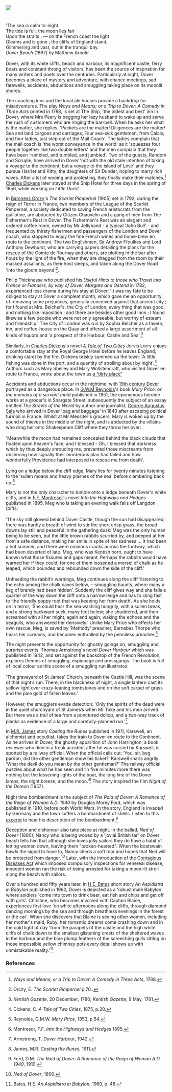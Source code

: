 <a href="https://www.kent-maps.online"><img src="https://kent-map.github.io/mdpress/juncture/ve-button.png"></a>
<param ve-config title="Dover at Night" author="Michelle Crowther" layout="vtl" 
banner="https://upload.wikimedia.org/wikipedia/commons/7/7f/Plan_of_Dover_and_of_Dover_Castle_and_Archclift_Fort_%281756%29.jpg">

<param title="Dover" eid="Q179224">

<param ve-map center="Q179224" zoom="15">

<!-- Historical map layers --> 
<param ve-map-layer active allmaps allmaps-id="d93beb8a7cb608af" title="Kent Ordnance Survey 1860">


#

'The sea is calm to-night.    
The tide is full, the moon lies fair   
Upon the straits ; — on the French coast the light    
Gleams and is gone ; the cliffs of England stand,    
Glimmering and vast, out in the tranquil bay.    
_Dover Beach_ (1867) by Matthew Arnold
<br><br>
Dover, with its white cliffs, beach and harbour, its magnificent castle, ferry boats and constant throng of visitors, has been the source of inspiration for many writers and poets over the centuries. Particularly at night, Dover becomes a place of mystery and adventure, with chance meetings, sad farewells, accidents, abductions and smuggling taking place on its moonlit shores.
<param ve-image url="https://upload.wikimedia.org/wikipedia/commons/6/6b/Anonymous_-_The_Beach_at_Dover_-_B1977.14.1638_-_Yale_Center_for_British_Art.jpg" label="The Beach at Dover" attribution="Yale Center for British Art">

The coaching inns and the local ale houses provide a backdrop for misadventures. The play _Ways and Means; or a Trip to Dover: A Comedy in Three Acts_ printed in 1788, is set at The Ship, 'the oldest and best' inn in Dover,  where Mrs Peery is begging her lazy husband to wake up and serve the rush of customers who are ringing the bar-bell. When he asks her what is the matter, she replies: 'Packets are the matter! Diligences are the matter! Sea and land cargoes and carriages, Four sea-sick gentlemen, from Calais; and four ladies, just step out of the Mail Coach'. The ladies complain that the mail coach is 'the worst conveyance in the world' as it 'squeezes four people together like two double letters' and the men complain that they have been 'rumbled,  and tumbled, and jumbled'. Two of the guests, Random and Scruple, have arrived in Dover 'not with the old stale intention of taking a voyage to the continent; but a voyage to the island of Love' and they pursue Harriet and Kitty, the daughters of Sir Dunder, hoping to marry rich wives. After a lot of wooing and protesting, they finally make their matches.[^ref1] [Charles Dickens](/dickens/dickens-dover/) later stayed at the Ship Hotel for three days in the spring of 1856, while working on _Little Dorrit._ 
<param ve-image url="https://upload.wikimedia.org/wikipedia/commons/c/cb/Landing_at_Dover_from_the_Steam_Packet_RMG_BHC1791.tiff" label="Landing at Dover from the Steam Packet" attribution="Michael William Sharp, Public domain, via Wikimedia Commons">

In [Baroness Orczy](/20c/20c-orczy-biography)'s _The Scarlet Pimpernel_ (1905) set in 1792, during the reign of Terror in France, two members of the League of the Scarlet Pimpernel, a society dedicated to saving French aristocrats from the guillotine, are abducted by Citizen Chauvelin and a gang of men from The Fisherman's Rest in Dover. The Fishermen's Rest was an elegant and ordered coffee room, owned by Mr Jellyband - a typical 'John Bull' - and frequented by thirsty fishermen and passengers of the London and Dover coach, who stopped to enjoy the fine French wines and home-brew en route to the continent. The two Englishmen, Sir Andrew Ffoulkes and Lord Anthony Dewhurst, who are carrying papers detailing the plans for the rescue of the Comte de Tournay and others, are plotting in the bar after hours by the light of the fire, when they are dragged from the room by their masked assailants, as their host sleeps, and taken along the Dover Road 'into the gloom beyond'[^ref2].

Philip Thicknesse who published his _Useful Hints to those who Travel into France or Flanders, by way of Dover, Margate and Ostend_ in 1782, experienced less drama during his stay at Dover: 'It was my fate to be obliged to stay at Dover a compleat month, which gave me an opportunity of removing some prejudices, generally conceived against that ancient city ; for I found at Mrs. Belcher's, the City of London, every thing that was good, and nothing like imposition ; and there are besides other good inns ; I found likewise a few people who were not only agreeable, but worthy of esteem and friendship.' The City of London was run by Sophia Belcher as a tavern, inn, and coffee-house on the Quay and offered a large assortment of all kinds of liquors and 'a prospect of the Harbour, Castle and Sea'.[^ref3]
<br><br>
Similarly, in [Charles Dickens](/dickens/dickens-dover/)'s novel [_A Tale of Two Cities_](/dickens/tale-two-cities/) Jervis Lorry enjoys a comfortable stay at the Royal George Hotel before he leaves England, drinking claret by the fire.  Dickens briskly summed up the town: 'A little fishing was done in the port, and a quantity of strolling about by night'.[^ref4] Authors such as Mary Shelley and Mary Wollstencraft, who visited Dover en route to France, wrote about the town as  [a “dirty place”](https://youtu.be/rL6fogIuRVQ?si=CHbNLTLy_eVMMfCD) 
<param ve-image url="https://upload.wikimedia.org/wikipedia/commons/4/46/Thomas_Girtin_-_Dover_-_Google_Art_Project.jpg" label="Dover c. late 18th century" attribution="Thomas Girtin, Public domain, via Wikimedia Commons">
<param ve-image url="https://upload.wikimedia.org/wikipedia/commons/c/cb/View_of_Dover%2C_with_fishing_vessels_RMG_PU8795.jpg" label="View of Dover with fishing vessels c.1800" attribution="Nicholas Pocock, Public domain, via Wikimedia Commons">

Accidents and abductions occur in the nightime, with [19th century Dover](/19c/19c-dover/) portrayed as a dangerous place. In [G.W.M Reynolds](/19c/19c-reynoldsgwm-biography)'s book _Mary Price: or the memoirs of a servant maid_ published in 1851, the eponymous heroine works at a grocer's in Snargate Street, subsequently the subject of an essay entitled _The Streets of the World_ by author and journalist, [George Augustus Sala](/19c/19c-sala-biography) who  arrived in Dover 'bag and baggage' in 1840 after escaping political turmoil in France. Whilst at Mr Messiter's grocers, Mary is woken up by the sound of thieves in the middle of the night, and is abducted by the villains who drag her onto Shakespeare Cliff where they throw her over:
<br><br>
'Meanwhile the moon had remained concealed behind the black clouds that floated upon heaven's face; and I blessed - Oh, I blessed that darkness which by thus deeply shrouding me, prevented those miscreants from observing how signally their murderous plan had failed and how wonderfully Providence had interposed to rescue me from death'.
<br><br>
Lying on a ledge below the cliff edge, Mary lies for twenty minutes listening to the 'sullen moans and heavy plashes of the sea' before clambering back up.[^ref5] 
<param ve-image url="https://upload.wikimedia.org/wikipedia/commons/7/79/Anon_-_Coastal_Landscape_near_Dover_-_12018.jpg" label="Coastal Landscape near Dover, Anonymous, Public domain, via Wikimedia Commons">

Mary is not the only character to tumble onto a ledge beneath Dover's white cliffs, and in [F.F. Montresor](/19c/19c-montresor-biography)'s novel _Into the Highways and Hedges_ published in 1895, Meg who is taking an evening walk falls off Langdon Cliffs: 
<br><br>
‘The sky still glowed behind Dover Castle, though the sun had disappeared; there was hardly a breath of wind to stir the short crisp grass, the broad downs lay still and peaceful in the gathering dusk: Meg was the only human being to be seen, but the little brown rabbits scurried by, and peeped at her from a safe distance, making her smile in spite of her sadness ... It had been a hot summer, and there were ominous cracks across the footway, which had been deserted of late. Meg, who was Kentish born, ought to have known what those fissures and gaps meant. Perhaps the rabbits would have warned her if they could; for one of them loosened a morsel of chalk as he leaped, which bounded and rebounded down the side of the cliff.'
<br><br>
Unheeding the rabbit’s warnings, Meg continues along the cliff ‘listening to the echo among the chalk caves below, —smuggling haunts, where many a keg of brandy had been hidden’. Suddenly the cliff gives way and she falls a quarter of the way down the cliff onto a narrow ledge and has to cling fast to ‘the friendly poppy root that was keeping her from death’. As she holds on in terror, ‘She could hear the sea washing hungrily, with a sullen break, and a strong backward suck, many feet below; she shuddered, and then screamed with all her might, again and again, waking the echoes and the seagulls, who answered her derisively.’ Unlike Mary Price who effects her own rescue, Meg, is saved by 'Methody' preacher, Barnabas Thorpe who hears her screams, and becomes enthralled by the penniless preacher.[^ref6] 

The night presents the opportunity for ghostly goings on, smuggling and surprise events. Thomas Armstrong's novel _Dover Harbour_ which was published in 1942, and set against the backdrop of the French Revolution, explores themes of smuggling, espionage and pressgangs. The book is full of local colour as this scene of a smuggling run illustrates: 
<br><br>
'The graveyard of St James’ Church, beneath the Castle Hill, was the scene of that night’s run. There, in the blackness of night, a single lantern cast its yellow light over crazy-leaning tombstones and on the soft carpet of grass and the pale gold of fallen leaves.'
<br><br>
However, the smugglers evade detection: 'Only the spirits of the dead were in the quiet churchyard of St James’s when Mr Toke and his men arrived. But there was a trail of tea from a punctured dollop, and a two-way track of planks as evidence of a large and carefully-planned run.'[^ref7]
<param ve-image url="https://upload.wikimedia.org/wikipedia/commons/8/85/St_james_dover.jpg" label="St James, Dover" attribution="Geni, CC BY-SA 4.0, via Wikimedia Commons">

In [M.R. James](/20c/20c-jamesmr-biography/) story _Casting the Runes_ published in 1911, Karswell, an alchemist and occultist, takes the train to Dover en route to the Continent. As he arrives in Dover, the ghostly apparition of John Harrington, a book reviewer who died in a freak accident after he was cursed by Karswell, is spotted by a railway official. When the official calls out: ‘You, sir, beg pardon, did the other gentleman show his ticket?’ Karswell snarls angrily: ‘What the devil do you mean by the other gentleman?’ The railway official puzzles about what he has seen and ‘In five minutes more there was nothing but the lessening lights of the boat, the long line of the Dover lamps, the night breeze, and the moon.’[^ref8] The story inspired the film _Night of the Demon_ (1957).
<br><br>
Night time bombardment is the subject of _The Raid of Dover: A Romance of the Reign of Woman A.D. 1940_ by Douglas Morey Ford, which was published in 1910, before both World Wars. In the story, England is invaded by Germany and the town suffers a bombardment of shells. Listen to this [excerpt](https://blogs.canterbury.ac.uk/library/wp-content/uploads/sites/638/2023/09/Dover.mp3) to hear his description of the bombardment.[^ref9] 

Deception and dishonour also take place at night. In the ballad, _Ned of Dover_ (1800), Nancy who is being wooed by a 'jovial British tar' on Dover beach tells him that although she loves jolly sailors they do have a habit of letting women down, leaving them "broken-hearted". When the boatswain bawls the signal to hove to, Nancy sheds a soft tear and hopes that Ned will be protected from danger.[^ref10] Later, with the introduction of the [Contagious Diseases Act](/19c/19c-contagious-diseases/) which imposed compulsory inspections for venereal disease, innocent women ran the risk of being arrested for taking a moon-lit stroll along the beach with sailors.
<param ve-image url="https://upload.wikimedia.org/wikipedia/commons/f/ff/A_drunken_man_surrounded_by_women_in_a_dingy_alehouse._Litho_Wellcome_V0019393.jpg" label="A drunken man surrounded by women in a dingy alehouse" attribution="Wellcome Institute, c. 1840, after T. Wilson, via Wikimedia Commons" license="CC BY 4.0">
<param ve-image url="https://upload.wikimedia.org/wikipedia/commons/1/19/Joshua_Cristall_-_Dover_Pier_-_B1977.14.5756_-_Yale_Center_for_British_Art.jpg" label="Dover Pier by Joshua Cristall, CC0, via Wikimedia Commons">  

Over a hundred and fifty years later, in [H.E. Bates](/20c/20c-bates-biography) short story _An Aspidistra in Babylon_ published in 1960, Dover is depicted as a 'robust male Babylon' where soldiers 'come into town to drink beer, eat fish and chips and get off with girls'. Christine, who becomes involved with Captain Blaine, experiences first love 'on white afternoons along the cliffs, through diamond dancing mornings by the sea and through breathless evenings in the forest or the car'. When she discovers that Blaine is seeing other women, including her mother's maid, Ruby, her romantic dreams come crashing down and in the cold light of day 'from the parapets of the castle and the high white cliffs of chalk down to the smallest glistening crests of the sheltered waves in the harbour and the blue plump feathers of the screeching gulls sitting on those impossible yellow chimney pots every detail shows up with unmistakable reality.'[^ref11]

### References

[^ref1]: _Ways and Means; or a Trip to Dover: A Comedy in Three Acts_, 1788.
[^ref2]: Orczy, E. _The Scarlet Pimpernel_ p.70..
[^ref3]: _Kentish Gazette_, 20 December, 1780; _Kentish Gazette_, 9 May, 1781.
[^ref4]: Dickens, C. _A Tale of Two Cities_, 1875, p.20.
[^ref5]: Reynolds, G.M.W. _Mary Price_, 1853, p.54.
[^ref6]: Montresor, F.F. _Into the Highways and Hedges_ 1895.
[^ref7]: Armstrong, T. _Dover Harbour_, 1942.
[^ref8]: James, M.R. _Casting the Runes_, 1911.
[^ref9]: Ford, D.M. _The Raid of Dover: A Romance of the Reign of Woman A.D. 1940_, 1910.
[^ref10]:  _Ned of Dover_, 1800.
[^ref11]: Bates, H.E. _An Aspidistra in Babylon_, 1960, p. 48.
<param ve-image url="https://eur01.safelinks.protection.outlook.com/?url=https%3A%2F%2Fstor.artstor.org%2Fstor%2Fbe2d7a73-d2b3-4188-8d40-1a76523fa117&data=05%7C01%7Cd.randall256%40canterbury.ac.uk%7C2508fb7386a640e0f82b08db4ff53bb0%7C0320b2da22dd4dab8c216e644ba14f13%7C0%7C0%7C638191686919864136%7CUnknown%7CTWFpbGZsb3d8eyJWIjoiMC4wLjAwMDAiLCJQIjoiV2luMzIiLCJBTiI6Ik1haWwiLCJXVCI6Mn0%3D%7C3000%7C%7C%7C&sdata=tPBlX4%2F%2BFMRHm4QBs5SlpWKrsxrWTXzlCMsQXSyqukI%3D&reserved=0" label="Map of Dover" attribution="Ward Lock's Dover and South-East Kent">
<param ve-map center="Q179224" zoom="15">


<param ve-image url="https://upload.wikimedia.org/wikipedia/commons/1/10/Joseph_Mallord_William_Turner%2C_A_Packet_Boat_off_Dover%2C_c._1836%2C_NGA_69409.jpg" label="A Packet Boat off Dover by J.M.W. Turner" attribution="National Gallery of Art, CC0, via Wikimedia Commons">

<param ve-image url="https://upload.wikimedia.org/wikipedia/commons/1/1d/Dover_at_night_2000_CSK_08721_0055_000%28125524%29.jpg" label="Dover at Night" attribution="Albert Goodwin, Public domain, via Wikimedia Commons">



